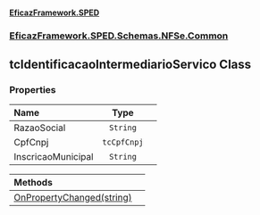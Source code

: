 #### [EficazFramework.SPED](EficazFrameworkSPED.md 'EficazFramework SPED')
### [EficazFramework.SPED.Schemas.NFSe.Common](EficazFramework.SPED.Schemas.NFSe.Common.md 'EficazFramework.SPED.Schemas.NFSe.Common')

## tcIdentificacaoIntermediarioServico Class
### Properties

| Name | Type | |
| :--- | :---: | :--- |
| RazaoSocial | `String` |  |
| CpfCnpj | `tcCpfCnpj` |  |
| InscricaoMunicipal | `String` |  |

| Methods | |
| :--- | :--- |
| [OnPropertyChanged(string)](EficazFramework.SPED.Schemas.NFSe.Common/tcIdentificacaoIntermediarioServico/OnPropertyChanged(string).md 'EficazFramework.SPED.Schemas.NFSe.Common.tcIdentificacaoIntermediarioServico.OnPropertyChanged(string)') | |
